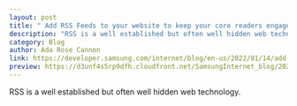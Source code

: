 ```yaml
---
layout: post
title: " Add RSS Feeds to your website to keep your core readers engaged | Samsung Developers  "
description: "RSS is a well established but often well hidden web technology."
category: Blog
author: Ada Rose Cannon
link: https://developer.samsung.com/internet/blog/en-us/2022/01/14/add-rss-feeds-to-your-website-to-keep-your-core-readers-engaged
preview: https://d3unf4s5rp9dfh.cloudfront.net/SamsungInternet_blog/2022-01-14-01-banner.jpg
---
```


RSS is a well established but often well hidden web technology.

